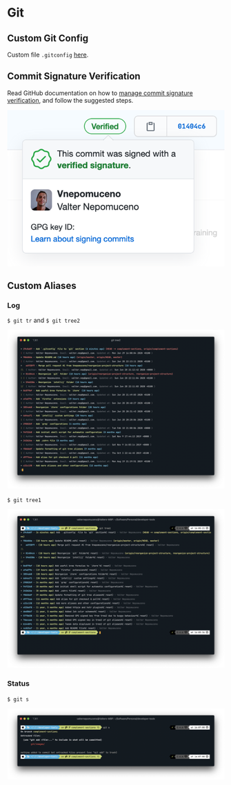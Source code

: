 # Git

## Custom Git Config

Custom file `.gitconfig` [here](.gitconfig).

## Commit Signature Verification

Read GitHub documentation on how to [manage commit signature verification](https://help.github.com/en/github/authenticating-to-github/managing-commit-signature-verification), and follow the suggested steps.

![Signed Commits](images/signed-commits.png)

## Custom Aliases

### Log

`$ git tr` and `$ git tree2`

![tree2](images/git-tree2.png)

`$ git tree1`

![tree1](images/git-tree1.png)

### Status

`$ git s`

![status](images/git-s.png)